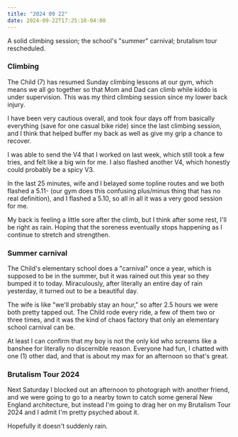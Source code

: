 ```yaml
---
title: "2024 09 22"
date: 2024-09-22T17:25:10-04:00
---
```


A solid climbing session; the school's "summer" carnival; brutalism tour
rescheduled.

### Climbing

The Child (7) has resumed Sunday climbing lessons at our gym, which means we all
go together so that Mom and Dad can climb while kiddo is under supervision. This
was my third climbing session since my lower back injury.

I have been very cautious overall, and took four days off from basically
everything (save for one casual bike ride) since the last climbing session, and
I think that helped buffer my back as well as give my grip a chance to recover.

I was able to send the V4 that I worked on last week, which still took a few
tries, and felt like a big win for me. I also flashed another V4, which honestly
could probably be a spicy V3.

In the last 25 minutes, wife and I belayed some topline routes and we both
flashed a 5.11- (our gym does this confusing plus/minus thing that has no real
definition), and I flashed a 5.10, so all in all it was a very good session for
me.

My back is feeling a little sore after the climb, but I think after some rest,
I'll be right as rain. Hoping that the soreness eventually stops happening as I
continue to stretch and strengthen.

### Summer carnival

The Child's elementary school does a "carnival" once a year, which is supposed
to be in the summer, but it was rained out this year so they bumped it to today.
Miraculously, after literally an entire day of rain yesterday, it turned out to
be a beautiful day.

The wife is like "we'll probably stay an hour," so after 2.5 hours we were both
pretty tapped out. The Child rode every ride, a few of them two or three times,
and it was the kind of chaos factory that only an elementary school carnival can
be.

At least I can confirm that my boy is not the only kid who screams like a
banshee for literally no discernible reason. Everyone had fun, I chatted with
one (1) other dad, and that is about my max for an afternoon so that's great.

### Brutalism Tour 2024

Next Saturday I blocked out an afternoon to photograph with another friend, and
we were going to go to a nearby town to catch some general New England
architecture, but instead I'm going to drag her on my Brutalism Tour 2024 and I
admit I'm pretty psyched about it.

Hopefully it doesn't suddenly rain.
